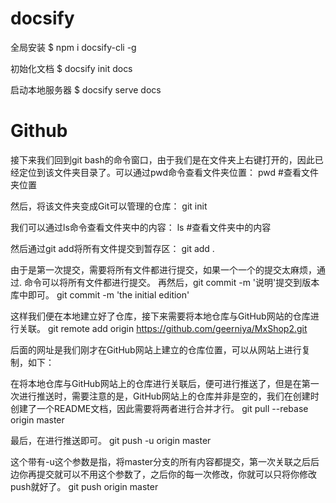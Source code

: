 # docsify

全局安装
$ npm i docsify-cli -g

初始化文档
$ docsify init docs

启动本地服务器
$ docsify serve docs

# Github
接下来我们回到git bash的命令窗口，由于我们是在文件夹上右键打开的，因此已经定位到该文件夹目录了。可以通过pwd命令查看文件夹位置：
pwd #查看文件夹位置

然后，将该文件夹变成Git可以管理的仓库：
git init

我们可以通过ls命令查看文件夹中的内容：
ls #查看文件夹中的内容

然后通过git add将所有文件提交到暂存区：
git add .

由于是第一次提交，需要将所有文件都进行提交，如果一个一个的提交太麻烦，通过. 命令可以将所有文件都进行提交。
再然后，git commit -m '说明'提交到版本库中即可。
git commit -m 'the initial edition'

这样我们便在本地建立好了仓库，接下来需要将本地仓库与GitHub网站的仓库进行关联。
git remote add origin https://github.com/geerniya/MxShop2.git

后面的网址是我们刚才在GitHub网站上建立的仓库位置，可以从网站上进行复制，如下：

在将本地仓库与GitHub网站上的仓库进行关联后，便可进行推送了，但是在第一次进行推送时，需要注意的是，GitHub网站上的仓库并非是空的，我们在创建时创建了一个README文档，因此需要将两者进行合并才行。
git pull --rebase origin master

最后，在进行推送即可。
git push -u origin master

这个带有-u这个参数是指，将master分支的所有内容都提交，第一次关联之后后边你再提交就可以不用这个参数了，之后你的每一次修改，你就可以只将你修改push就好了。
git push origin master